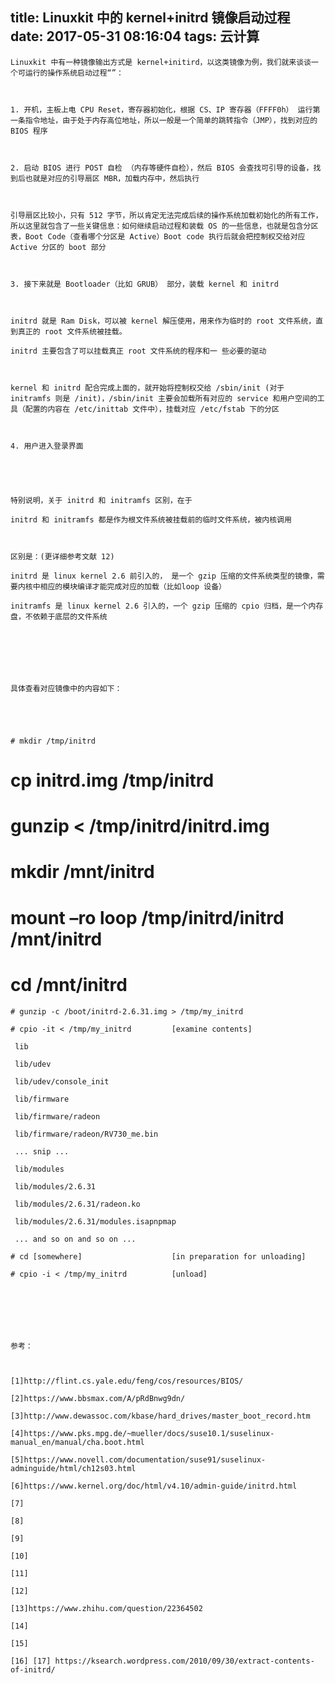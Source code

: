 title: Linuxkit 中的 kernel+initrd 镜像启动过程
date: 2017-05-31 08:16:04
tags: 云计算
---


	Linuxkit 中有一种镜像输出方式是 kernel+initird，以这类镜像为例，我们就来谈谈一个可运行的操作系统启动过程“”：

	

	1. 开机，主板上电 CPU Reset，寄存器初始化，根据 CS、IP 寄存器（FFFF0h） 运行第一条指令地址，由于处于内存高位地址，所以一般是一个简单的跳转指令（JMP），找到对应的BIOS 程序

	

	2. 启动 BIOS 进行 POST 自检 （内存等硬件自检），然后 BIOS 会查找可引导的设备，找到后也就是对应的引导扇区 MBR，加载内存中，然后执行

	

	引导扇区比较小，只有 512 字节，所以肯定无法完成后续的操作系统加载初始化的所有工作，所以这里就包含了一些关键信息：如何继续启动过程和装载 OS 的一些信息，也就是包含分区表，Boot Code（查看哪个分区是 Active）Boot code 执行后就会把控制权交给对应 Active 分区的 boot 部分

	

	3. 接下来就是 Bootloader（比如 GRUB） 部分，装载 kernel 和 initrd

	

	initrd 就是 Ram Disk，可以被 kernel 解压使用，用来作为临时的 root 文件系统，直到真正的 root 文件系统被挂载。

	initrd 主要包含了可以挂载真正 root 文件系统的程序和一 些必要的驱动

	

	kernel 和 initrd 配合完成上面的，就开始将控制权交给 /sbin/init (对于 initramfs 则是 /init)，/sbin/init 主要会加载所有对应的 service 和用户空间的工具（配置的内容在 /etc/inittab 文件中），挂载对应 /etc/fstab 下的分区

	

	4. 用户进入登录界面

	

	

	特别说明，关于 initrd 和 initramfs 区别，在于

	initrd 和 initramfs 都是作为根文件系统被挂载前的临时文件系统，被内核调用

	

	区别是：(更详细参考文献 12)

	initrd 是 linux kernel 2.6 前引入的， 是一个 gzip 压缩的文件系统类型的镜像，需要内核中相应的模块编译才能完成对应的加载（比如loop 设备） 

	initramfs 是 linux kernel 2.6 引入的，一个 gzip 压缩的 cpio 归档，是一个内存盘，不依赖于底层的文件系统

	

	

	

	具体查看对应镜像中的内容如下：

	

	

	# mkdir /tmp/initrd
# cp initrd.img /tmp/initrd
# gunzip < /tmp/initrd/initrd.img
# mkdir /mnt/initrd
# mount –ro loop /tmp/initrd/initrd /mnt/initrd
# cd /mnt/initrd
	
		
	


		
	
	

	# gunzip -c /boot/initrd-2.6.31.img > /tmp/my_initrd

	# cpio -it < /tmp/my_initrd         [examine contents]

	 lib

	 lib/udev

	 lib/udev/console_init

	 lib/firmware

	 lib/firmware/radeon

	 lib/firmware/radeon/RV730_me.bin

	 ... snip ...

	 lib/modules

	 lib/modules/2.6.31

	 lib/modules/2.6.31/radeon.ko

	 lib/modules/2.6.31/modules.isapnpmap

	 ... and so on and so on ...

	# cd [somewhere]                    [in preparation for unloading]

	# cpio -i < /tmp/my_initrd          [unload]

	

	

	

	参考：

	

	[1]http://flint.cs.yale.edu/feng/cos/resources/BIOS/

	[2]https://www.bbsmax.com/A/pRdBnwg9dn/

	[3]http://www.dewassoc.com/kbase/hard_drives/master_boot_record.htm

	[4]https://www.pks.mpg.de/~mueller/docs/suse10.1/suselinux-manual_en/manual/cha.boot.html

	[5]https://www.novell.com/documentation/suse91/suselinux-adminguide/html/ch12s03.html

	[6]https://www.kernel.org/doc/html/v4.10/admin-guide/initrd.html

	[7]

	[8]

	[9]

	[10]

	[11]

	[12]

	[13]https://www.zhihu.com/question/22364502

	[14] 

	[15] 

	[16] [17] https://ksearch.wordpress.com/2010/09/30/extract-contents-of-initrd/
